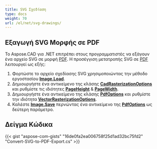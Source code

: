 ```yaml
---
title: SVG Σχεδίαση
type: docs
weight: 70
url: /el/net/svg-drawings/
---
```


## **Εξαγωγή SVG Μορφής σε PDF**

Το Aspose.CAD για .NET επιτρέπει στους προγραμματιστές να εξάγουν ένα αρχείο SVG σε μορφή [PDF](https://docs.fileformat.com/pdf/). Η προσέγγιση μετατροπής SVG σε [PDF](https://docs.fileformat.com/pdf/) λειτουργεί ως εξής:

1. Φορτώστε το αρχείο σχεδίασης SVG χρησιμοποιώντας την μέθοδο εργοστασίου [**Image.Load**](https://reference.aspose.com/cad/net/aspose.cad.image/load/methods/2).
1. Δημιουργήστε ένα αντικείμενο της κλάσης [**CadRasterizationOptions**](https://reference.aspose.com/cad/net/aspose.cad.imageoptions/cadrasterizationoptions) και ρυθμίστε τις ιδιότητες [**PageHeight**](https://reference.aspose.com/cad/net/aspose.cad.imageoptions/vectorrasterizationoptions/properties/pageheight) & [**PageWidth**](https://reference.aspose.com/cad/net/aspose.cad.imageoptions/vectorrasterizationoptions/properties/pagewidth).
1. Δημιουργήστε ένα αντικείμενο της κλάσης [**PdfOptions**](https://reference.aspose.com/cad/net/aspose.cad.imageoptions/pdfoptions) και ρυθμίστε την ιδιότητα [**VectorRasterizationOptions**](https://reference.aspose.com/cad/net/aspose.cad.imageoptions/vectorrasterizationoptions).
1. Καλέστε [**Image.Save**](https://reference.aspose.com/cad/net/aspose.cad/image/methods/save/index) περνώντας ένα αντικείμενο της [**PdfOptions**](https://reference.aspose.com/cad/net/aspose.cad.imageoptions/pdfoptions) ως δεύτερη παράμετρο.

## Δείγμα Κώδικα

{{< gist "aspose-com-gists" "16de0fa2ea006758f25d1ad32bc75fd2" "Convert-SVG-to-PDF-Export.cs" >}}
